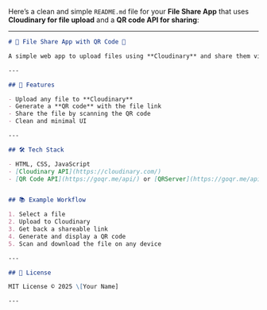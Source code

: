 Here’s a clean and simple `README.md` file for your **File Share App** that uses **Cloudinary for file upload** and a **QR code API for sharing**:

---

````markdown
# 📁 File Share App with QR Code 📱

A simple web app to upload files using **Cloudinary** and share them via a generated **QR code** using [GoQR](https://goqr.me/api/) or any QR API.

---

## 🚀 Features

- Upload any file to **Cloudinary**
- Generate a **QR code** with the file link
- Share the file by scanning the QR code
- Clean and minimal UI

---

## 🛠️ Tech Stack

- HTML, CSS, JavaScript
- [Cloudinary API](https://cloudinary.com/)
- [QR Code API](https://goqr.me/api/) or [QRServer](https://goqr.me/api/doc/)


## 📚 Example Workflow

1. Select a file
2. Upload to Cloudinary
3. Get back a shareable link
4. Generate and display a QR code
5. Scan and download the file on any device

---

## 📄 License

MIT License © 2025 \[Your Name]

---
